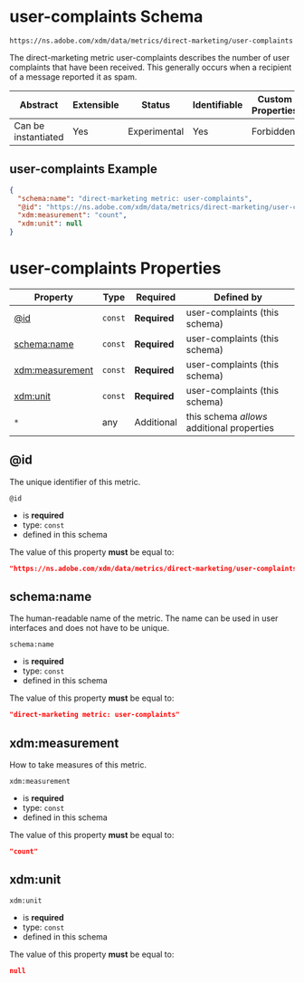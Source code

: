 
# user-complaints Schema

```
https://ns.adobe.com/xdm/data/metrics/direct-marketing/user-complaints
```

The direct-marketing metric user-complaints describes the number of user complaints that have been received. This generally occurs when a recipient of a message reported it as spam.

| Abstract | Extensible | Status | Identifiable | Custom Properties | Additional Properties | Defined In |
|----------|------------|--------|--------------|-------------------|-----------------------|------------|
| Can be instantiated | Yes | Experimental | Yes | Forbidden | Permitted | [data/user-complaints.schema.json](data/user-complaints.schema.json) |

## user-complaints Example
```json
{
  "schema:name": "direct-marketing metric: user-complaints",
  "@id": "https://ns.adobe.com/xdm/data/metrics/direct-marketing/user-complaints",
  "xdm:measurement": "count",
  "xdm:unit": null
}
```

# user-complaints Properties

| Property | Type | Required | Defined by |
|----------|------|----------|------------|
| [@id](#id) | `const` | **Required** | user-complaints (this schema) |
| [schema:name](#schemaname) | `const` | **Required** | user-complaints (this schema) |
| [xdm:measurement](#xdmmeasurement) | `const` | **Required** | user-complaints (this schema) |
| [xdm:unit](#xdmunit) | `const` | **Required** | user-complaints (this schema) |
| `*` | any | Additional | this schema *allows* additional properties |

## @id

The unique identifier of this metric.

`@id`
* is **required**
* type: `const`
* defined in this schema

The value of this property **must** be equal to:

```json
"https://ns.adobe.com/xdm/data/metrics/direct-marketing/user-complaints"
```





## schema:name

The human-readable name of the metric. The name can be used in user interfaces and does not have to be unique.

`schema:name`
* is **required**
* type: `const`
* defined in this schema

The value of this property **must** be equal to:

```json
"direct-marketing metric: user-complaints"
```





## xdm:measurement

How to take measures of this metric.

`xdm:measurement`
* is **required**
* type: `const`
* defined in this schema

The value of this property **must** be equal to:

```json
"count"
```





## xdm:unit


`xdm:unit`
* is **required**
* type: `const`
* defined in this schema

The value of this property **must** be equal to:

```json
null
```




